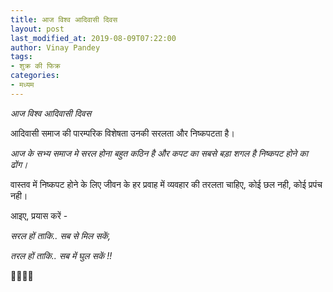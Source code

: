 ```yaml
---
title: आज विश्व आदिवासी दिवस
layout: post
last_modified_at: 2019-08-09T07:22:00
author: Vinay Pandey
tags:
- शुक्र की फिक्र
categories:
- मध्यम
---
```

*आज विश्व आदिवासी दिवस*

आदिवासी समाज की पारम्परिक विशेषता उनकी सरलता और निष्कपटता है।

*आज के सभ्य समाज मे सरल होना बहुत कठिन है और कपट का सबसे बड़ा शगल है निष्कपट होने का ढोंग।*

वास्तव में निष्कपट होने के लिए जीवन के हर प्रवाह में व्यवहार की तरलता चाहिए, कोई छल नही, कोई प्रपंच नही। 

आइए, प्रयास करें -

*सरल हों ताकि..*
*सब से मिल सकें,*

*तरल हों ताकि..*
*सब में घुल सकें !!*

🙏🌷🌷🙏


